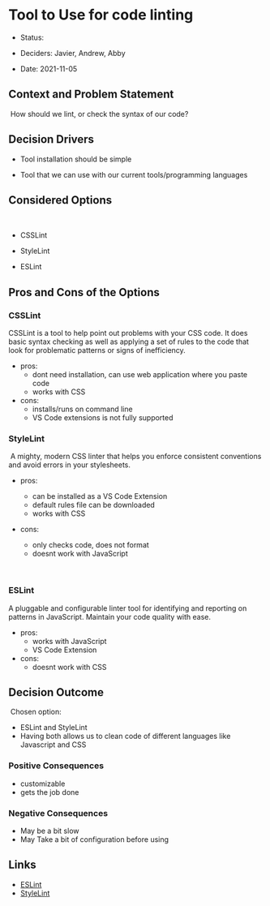 # Tool to Use for code linting


- Status: 

- Deciders: Javier, Andrew, Abby

- Date: 2021-11-05


## Context and Problem Statement

​
How should we lint, or check the syntax of our code?
​

## Decision Drivers


- Tool installation should be simple

- Tool that we can use with our current tools/programming languages


## Considered Options

​
- CSSLint

- StyleLint

- ESLint

## Pros and Cons of the Options <!-- optional -->


### CSSLint


CSSLint is a tool to help point out problems with your CSS code. It does basic syntax checking as well as applying a set of rules to the code that look for problematic patterns or signs of inefficiency.


- pros:
  - dont need installation, can use web application where you paste code
  - works with CSS
- cons:
  - installs/runs on command line
  - VS Code extensions is not fully supported
​

### StyleLint

​
A mighty, modern CSS linter that helps you enforce consistent conventions and avoid errors in your stylesheets.


- pros:
  - can be installed as a VS Code Extension
  - default rules file can be downloaded
  - works with CSS

- cons:
  - only checks code, does not format
  - doesnt work with JavaScript

​
### ESLint


A pluggable and configurable linter tool for identifying and reporting on patterns in JavaScript. Maintain your code quality with ease.


- pros:
  - works with JavaScript
  - VS Code Extension
- cons:
  - doesnt work with CSS


## Decision Outcome

​
Chosen option:

- ESLint and StyleLint
- Having both allows us to clean code of different languages like Javascript and CSS
​
### Positive Consequences <!-- optional -->
  - customizable
  - gets the job done 


### Negative Consequences <!-- optional -->
  - May be a bit slow
  - May Take a bit of configuration before using

## Links
- [ESLint](https://eslint.org/docs/latest/)
- [StyleLint](https://stylelint.io/)

